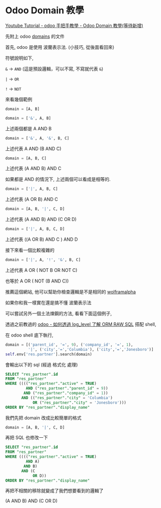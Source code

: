 # Odoo Domain 教學

[Youtube Tutorial - odoo 手把手教學 - Odoo Domain 教學(等待新增)]()

先附上 odoo [domains](https://www.odoo.com/documentation/12.0/howtos/backend.html#domains) 的文件

首先, odoo 是使用 波蘭表示法. (小技巧, 從後面看回來)

符號說明如下,

`&` -> `AND` (這是預設邏輯，可以不寫, 不寫就代表 `&`)

`|` -> `OR`

`!` -> `NOT`

來看幾個範例

```python
domain = [A, B]

domain = ['&', A, B]
```

上述兩個都是 A AND B

```python
domain = ['&', A, '&', B, C]
```

上述代表 A AND (B AND C)

```python
domain = [A, B, C]
```

上述代表 (A AND B) AND C

如果都是 AND 的情況下, 上述兩個可以看成是相等的.

```python
domain = ['|', A, B, C]
```

上述代表 (A OR B) AND C

```python
domain = [A, B, '|', C, D]
```

上述代表 (A AND B) AND (C OR D)

```python
domain = ['|', A, B, C, D]
```
上述代表 ((A OR B) AND C ) AND D

接下來看一個比較複雜的

```python
domain = ['|', A, '!', '&', B, C]
```

上述代表 A OR ( NOT B OR NOT C)

也等於 A OR ( NOT (B AND C))

推薦這個網站, 他可以幫助你檢查邏輯是不是相同的 [wolframalpha](https://www.wolframalpha.com)

如果你和我一樣實在還是搞不懂 波蘭表示法

可以嘗試另外一個土法煉鋼的方法, 看看下面這個例子,

透過之前教過的 [odoo - 如何透過 log_level 了解 ORM RAW SQL](https://github.com/twtrubiks/odoo-docker-tutorial#odoo---%E5%A6%82%E4%BD%95%E9%80%8F%E9%81%8E-log_level-%E4%BA%86%E8%A7%A3-orm-raw-sql) 搭配 shell,

在 odoo shell 底下執行,

```python
domain = [('parent_id', '=', 9), ('company_id', '=', 1),
          '|', ('city','=','Columbia'), ('city','=','Jonesboro')]
self.env['res.partner'].search(domain)
```

會輸出以下的 sql (經過 格式化 處理)

```sql
SELECT "res_partner".id
FROM "res_partner"
WHERE (((("res_partner"."active" = TRUE)
         AND ("res_partner"."parent_id" = 9))
        AND ("res_partner"."company_id" = 1))
       AND (("res_partner"."city" = 'Columbia')
            OR ("res_partner"."city" = 'Jonesboro')))
ORDER BY "res_partner"."display_name"
```

我們先把 domain 改成比較簡單的格式

```python
domain = [A, B, '|', C, D]
```

再把 SQL 也修改一下

```sql
SELECT "res_partner".id
FROM "res_partner"
WHERE (((("res_partner"."active" = TRUE)
         AND A)
        AND B)
       AND (C
            OR D))
ORDER BY "res_partner"."display_name"
```

再把不相關的移除就變成了我們想要看到的邏輯了

(A AND B) AND (C OR D)
